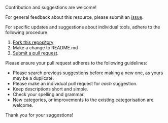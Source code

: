 Contribution and suggestions are welcome! 


For general feedback about this resource, please submit an [issue](https://docs.github.com/en/github/managing-your-work-on-github/creating-an-issue).


For specific updates and suggestions about individual tools, adhere to the following procedure.

1. [Fork this repository](https://help.github.com/articles/fork-a-repo/)
2. Make a change to README.md
3. [Submit a pull request](https://help.github.com/articles/creating-a-pull-request/).

Please ensure your pull request adheres to the following guidelines:

- Please search previous suggestions before making a new one, as yours may be a duplicate.
- Please make an individual pull request for *each* suggestion.
- Keep descriptions short and simple.
- Check your spelling and grammar.
- New categories, or improvements to the existing categorisation are welcome.


Thank you for your suggestions!